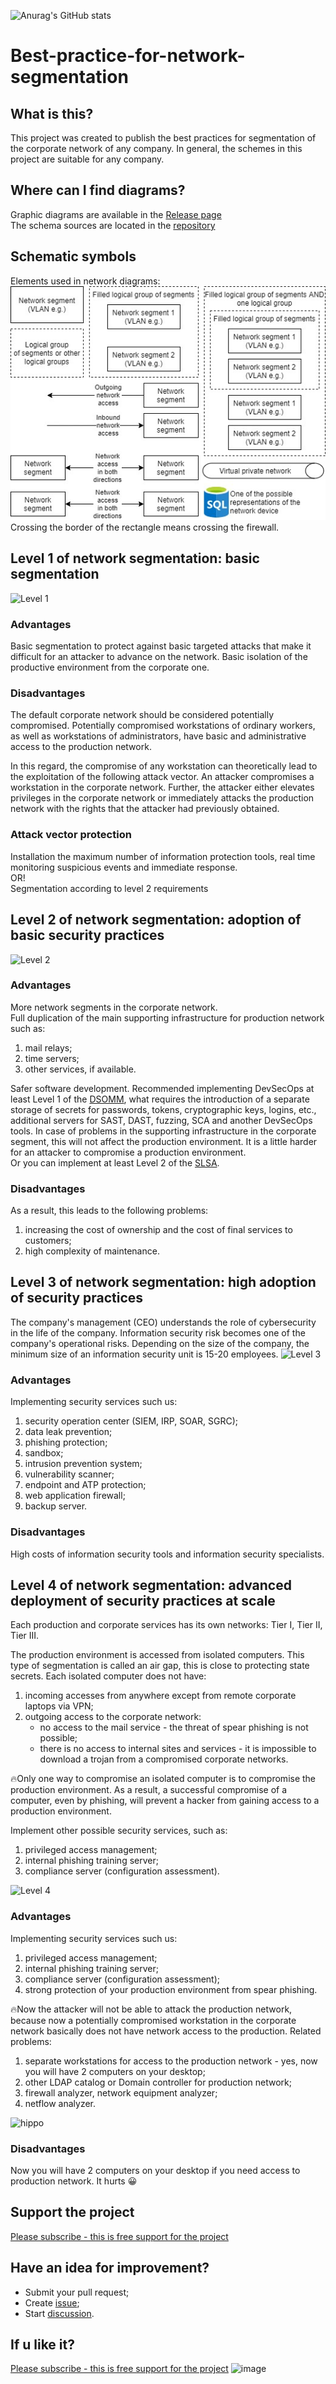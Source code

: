 ![Anurag's GitHub stats](https://github-readme-stats.vercel.app/api?username=sergiomarotco&show_icons=true&theme=radical)
# Best-practice-for-network-segmentation
## What is this?
This project was created to publish the best practices for segmentation of the corporate network of any company. In general, the schemes in this project are suitable for any company.

## Where can I find diagrams?
Graphic diagrams are available in the [Release page](https://github.com/sergiomarotco/Best-practice-for-network-segmentation/releases)</br>
The schema sources are located in the [repository](https://github.com/sergiomarotco/Best-practice-for-network-segmentation)

## Schematic symbols
Elements used in network diagrams:<br/>
![Schematic symbols](https://github.com/sergiomarotco/Best-practice-for-network-segmentation/blob/main/Schematic%20symbols/Schematic%20symbols.jpg)<br/>
Crossing the border of the rectangle means crossing the firewall.

## Level 1 of network segmentation: basic segmentation<br/>
![Level 1](https://github.com/sergiomarotco/Best-practice-for-network-segmentation/releases/download/4.1.1/Network.segmentation.Level.1.jpg)

### Advantages
Basic segmentation to protect against basic targeted attacks that make it difficult for an attacker to advance on the network.
Basic isolation of the productive environment from the corporate one.

### Disadvantages
The default corporate network should be considered potentially compromised. Potentially compromised workstations of ordinary workers, as well as workstations of administrators, have basic and administrative access to the production network.

In this regard, the compromise of any workstation can theoretically lead to the exploitation of the following attack vector. An attacker compromises a workstation in the corporate network. Further, the attacker either elevates privileges in the corporate network or immediately attacks the production network with the rights that the attacker had previously obtained.

### Attack vector protection
Installation the maximum number of information protection tools, real time monitoring suspicious events and immediate response.<br/>
OR!<br/>
Segmentation according to level 2 requirements<br/>

## Level 2 of network segmentation: adoption of basic security practices<br/>
![Level 2](https://github.com/sergiomarotco/Best-practice-for-network-segmentation/releases/download/4.1.1/Network.segmentation.Level.2.jpg)

### Advantages
More network segments in the corporate network.<br/>
Full duplication of the main supporting infrastructure for production network such as:
1. mail relays;
2. time servers;
3. other services, if available.<br/>

Safer software development. Recommended implementing DevSecOps at least Level 1 of the [DSOMM](https://dsomm.owasp.org/circular-heatmap), what requires the introduction of a separate storage of secrets for passwords, tokens, cryptographic keys, logins, etc., additional servers for SAST, DAST, fuzzing, SCA and another DevSecOps tools.
In case of problems in the supporting infrastructure in the corporate segment, this will not affect the production environment.
It is a little harder for an attacker to compromise a production environment.<br/>
Or you can implement at least Level 2 of the [SLSA](https://slsa.dev).

### Disadvantages
As a result, this leads to the following problems:
1. increasing the cost of ownership and the cost of final services to customers;
2. high complexity of maintenance.

## Level 3 of network segmentation: high adoption of security practices<br/>
The company's management (CEO) understands the role of cybersecurity in the life of the company. Information security risk becomes one of the company's operational risks. Depending on the size of the company, the minimum size of an information security unit is 15-20 employees.
![Level 3](https://github.com/sergiomarotco/network-segmentation-cheet-sheet/releases/download/4.1.1/Network.segmentation.Level.3.jpg)

### Advantages
Implementing security services such us:
1. security operation center (SIEM, IRP, SOAR, SGRC);
2. data leak prevention;
3. phishing protection;
4. sandbox;
5. intrusion prevention system;
6. vulnerability scanner;
7. endpoint and ATP protection;
8. web application firewall;
9. backup server.

### Disadvantages
High costs of information security tools and information security specialists.

## Level 4 of network segmentation: advanced deployment of security practices at scale
Each production and corporate services has its own networks: Tier I, Tier II, Tier III.

The production environment is accessed from isolated computers. This type of segmentation is called an air gap, this is close to protecting state secrets. Each isolated computer does not have:
1. incoming accesses from anywhere except from remote corporate laptops via VPN;
2. outgoing access to the corporate network:
   - no access to the mail service - the threat of spear phishing is not possible;
   - there is no access to internal sites and services - it is impossible to download a trojan from a compromised corporate networks.

🔥Only one way to compromise an isolated computer is to compromise the production environment. As a result, a successful compromise of a computer, even by phishing, will prevent a hacker from gaining access to a production environment.

Implement other possible security services, such as:
1. privileged access management;
2. internal phishing training server;
3. compliance server (configuration assessment).

![Level 4](https://raw.githubusercontent.com/sergiomarotco/Network-segmentation-cheat-sheet/main/Network%20segmentation%20Level%204.jpg)

### Advantages
Implementing security services such us:
1. privileged access management;
2. internal phishing training server;
3. compliance server (configuration assessment);
4. strong protection of your production environment from spear phishing.

🔥Now the attacker will not be able to attack the production network, because now a potentially compromised workstation in the corporate network basically does not have network access to the production. Related problems:
1. separate workstations for access to the production network - yes, now you will have 2 computers on your desktop;
2. other LDAP catalog or Domain controller for production network;
3. firewall analyzer, network equipment analyzer;
4. netflow analyzer.

![hippo](https://raw.githubusercontent.com/sergiomarotco/Network-segmentation-cheat-sheet/main/Other/Powtoon_GIF.gif)

### Disadvantages
Now you will have 2 computers on your desktop if you need access to production network. It hurts 😀

## Support the project
[Please subscribe - this is free support for the project](https://www.instagram.com/lizzibi)

## Have an idea for improvement?
* Submit your pull request;
* Create [issue](https://github.com/sergiomarotco/Best-practice-for-network-segmentation/issues/new);
* Start [discussion](https://github.com/sergiomarotco/Best-practice-for-network-segmentation/discussions/new).

## If u like it?  
[Please subscribe - this is free support for the project](https://www.instagram.com/lizzibi)
![image](https://user-images.githubusercontent.com/29877074/149565429-821554fc-5bab-46ea-bbe3-429f54f0e7cb.png)
